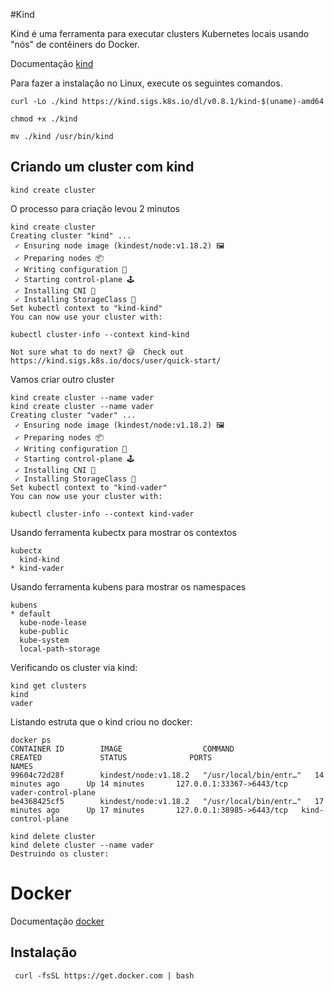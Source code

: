 #Kind

Kind é uma ferramenta para executar clusters Kubernetes locais usando "nós" de contêiners do Docker.

Documentação [kind](https://kind.sigs.k8s.io/docs/user/quick-start/)

Para fazer a instalação no Linux, execute os seguintes comandos.
```
curl -Lo ./kind https://kind.sigs.k8s.io/dl/v0.8.1/kind-$(uname)-amd64
```

```
chmod +x ./kind
```

```
mv ./kind /usr/bin/kind
```

## Criando um cluster com kind

```
kind create cluster
```

O processo para criação levou 2 minutos
```
kind create cluster
Creating cluster "kind" ...
 ✓ Ensuring node image (kindest/node:v1.18.2) 🖼 
 ✓ Preparing nodes 📦  
 ✓ Writing configuration 📜 
 ✓ Starting control-plane 🕹️ 
 ✓ Installing CNI 🔌 
 ✓ Installing StorageClass 💾 
Set kubectl context to "kind-kind"
You can now use your cluster with:

kubectl cluster-info --context kind-kind

Not sure what to do next? 😅  Check out https://kind.sigs.k8s.io/docs/user/quick-start/
```

Vamos criar outro cluster
```
kind create cluster --name vader
kind create cluster --name vader
Creating cluster "vader" ...
 ✓ Ensuring node image (kindest/node:v1.18.2) 🖼
 ✓ Preparing nodes 📦  
 ✓ Writing configuration 📜 
 ✓ Starting control-plane 🕹️ 
 ✓ Installing CNI 🔌 
 ✓ Installing StorageClass 💾 
Set kubectl context to "kind-vader"
You can now use your cluster with:

kubectl cluster-info --context kind-vader
```

Usando ferramenta kubectx para mostrar os contextos

```
kubectx
  kind-kind
* kind-vader 
```

Usando ferramenta kubens para mostrar os namespaces

```
kubens
* default
  kube-node-lease
  kube-public
  kube-system
  local-path-storage

```
Verificando os cluster via kind:
```
kind get clusters
kind
vader
```
Listando estruta que o kind criou no docker:

```
docker ps
CONTAINER ID        IMAGE                  COMMAND                  CREATED             STATUS              PORTS                       NAMES
99604c72d28f        kindest/node:v1.18.2   "/usr/local/bin/entr…"   14 minutes ago      Up 14 minutes       127.0.0.1:33367->6443/tcp   vader-control-plane
be4368425cf5        kindest/node:v1.18.2   "/usr/local/bin/entr…"   17 minutes ago      Up 17 minutes       127.0.0.1:38985->6443/tcp   kind-control-plane
```

```
kind delete cluster
kind delete cluster --name vader
Destruindo os cluster:
```

# Docker

Documentação [docker](https://docs.docker.com/engine/install/)

## Instalação

```
 curl -fsSL https://get.docker.com | bash
```